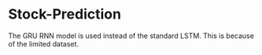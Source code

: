 # Stock-Prediction

The GRU RNN model is used instead of the standard LSTM. This is because of the limited dataset. 
